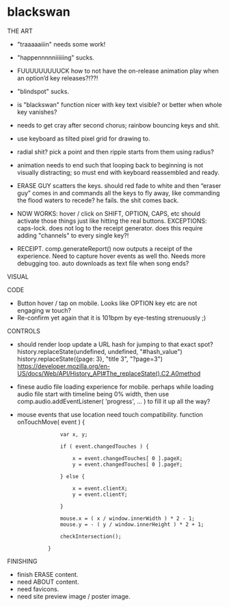 # blackswan




THE ART

- "traaaaaiiin" needs some work!

- "happennnnniiiiiing" sucks.

- FUUUUUUUUUCK how to not have the on-release animation play when an option’d key releases?!??!

- "blindspot" sucks.

- is "blackswan" function nicer with key text visible? or better when whole key vanishes?

- needs to get cray after second chorus; rainbow bouncing keys and shit.

- use keyboard as tilted pixel grid for drawing to.

- radial shit? pick a point and then ripple starts from them using radius?

- animation needs to end such that looping back to beginning is not visually distracting; so must end with keyboard reassembled and ready.

- ERASE GUY scatters the keys. should red fade to white and then “eraser guy” comes in and commands all the keys to fly away, like commanding the flood waters to recede? he fails. the shit comes back.

- NOW WORKS: hover / click on SHIFT, OPTION, CAPS, etc should activate those things just like hitting the real buttons. EXCEPTIONS: caps-lock. does not log to the receipt generator. does this require adding "channels" to every single key?!

- RECEIPT. comp.generateReport() now outputs a receipt of the experience. Need to capture hover events as well tho. Needs more debugging too. auto downloads as text file when song ends?




VISUAL




CODE

- Button hover / tap on mobile. Looks like OPTION key etc are not engaging w touch?
- Re-confirm yet again that it is 101bpm by eye-testing strenuously ;)




CONTROLS
- should render loop update a URL hash for jumping to that exact spot?
history.replaceState(undefined, undefined, "#hash_value")
history.replaceState({page: 3}, "title 3", "?page=3")
https://developer.mozilla.org/en-US/docs/Web/API/History_API#The_replaceState().C2.A0method


- finese audio file loading experience for mobile. perhaps while loading audio file start with timeline being 0% width, then use comp.audio.addEventListener( 'progress', ... ) to fill it up all the way?
- mouse events that use location need touch compatibility.
function onTouchMove( event ) {

					var x, y;

					if ( event.changedTouches ) {

						x = event.changedTouches[ 0 ].pageX;
						y = event.changedTouches[ 0 ].pageY;

					} else {

						x = event.clientX;
						y = event.clientY;

					}

					mouse.x = ( x / window.innerWidth ) * 2 - 1;
					mouse.y = - ( y / window.innerHeight ) * 2 + 1;

					checkIntersection();

				}



FINISHING

- finish ERASE content.
- need ABOUT content.
- need favicons.
- need site preview image / poster image.






